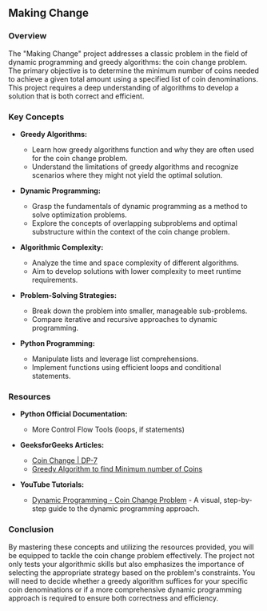 ## Making Change

### Overview

The "Making Change" project addresses a classic problem in the field of dynamic programming and greedy algorithms: the coin change problem. The primary objective is to determine the minimum number of coins needed to achieve a given total amount using a specified list of coin denominations. This project requires a deep understanding of algorithms to develop a solution that is both correct and efficient.

### Key Concepts

- **Greedy Algorithms:**
  - Learn how greedy algorithms function and why they are often used for the coin change problem.
  - Understand the limitations of greedy algorithms and recognize scenarios where they might not yield the optimal solution.

- **Dynamic Programming:**
  - Grasp the fundamentals of dynamic programming as a method to solve optimization problems.
  - Explore the concepts of overlapping subproblems and optimal substructure within the context of the coin change problem.

- **Algorithmic Complexity:**
  - Analyze the time and space complexity of different algorithms.
  - Aim to develop solutions with lower complexity to meet runtime requirements.

- **Problem-Solving Strategies:**
  - Break down the problem into smaller, manageable sub-problems.
  - Compare iterative and recursive approaches to dynamic programming.

- **Python Programming:**
  - Manipulate lists and leverage list comprehensions.
  - Implement functions using efficient loops and conditional statements.

### Resources

- **Python Official Documentation:**
  - More Control Flow Tools (loops, if statements)
  
- **GeeksforGeeks Articles:**
  - [Coin Change | DP-7](https://www.geeksforgeeks.org/coin-change-dp-7/)
  - [Greedy Algorithm to find Minimum number of Coins](https://www.geeksforgeeks.org/greedy-algorithm-to-find-minimum-number-of-coins/)

- **YouTube Tutorials:**
  - [Dynamic Programming - Coin Change Problem](https://www.youtube.com/watch?v=Y0ZqKpToTic) - A visual, step-by-step guide to the dynamic programming approach.

### Conclusion

By mastering these concepts and utilizing the resources provided, you will be equipped to tackle the coin change problem effectively. The project not only tests your algorithmic skills but also emphasizes the importance of selecting the appropriate strategy based on the problem's constraints. You will need to decide whether a greedy algorithm suffices for your specific coin denominations or if a more comprehensive dynamic programming approach is required to ensure both correctness and efficiency.
